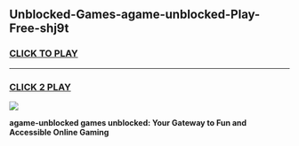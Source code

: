 
## Unblocked-Games-agame-unblocked-Play-Free-shj9t
<h3>
<a href="https://premium76.site?title=agame-unblocked&ref=10A">CLICK TO PLAY</a></h3>
<hr>

<h3>
<a href="https://premium76.site?title=agame-unblocked&ref=10A">CLICK 2 PLAY</a>
  
</h3>

<a href="https://premium76.site?title=agame-unblocked&ref=10A"><img src="https://clearcache.store/games.png"></a>


**agame-unblocked games unblocked: Your Gateway to Fun and Accessible Online Gaming**
